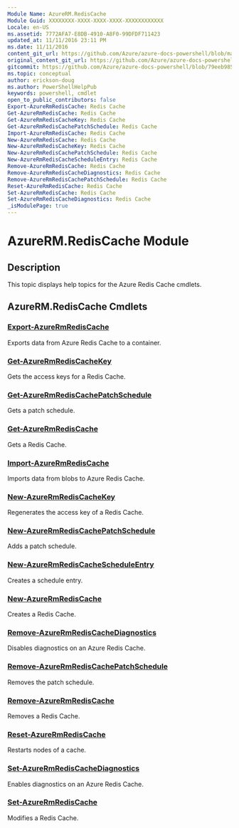 ```yaml
---
Module Name: AzureRM.RedisCache
Module Guid: XXXXXXXX-XXXX-XXXX-XXXX-XXXXXXXXXXXX
Locale: en-US
ms.assetid: 7772AFA7-E8DB-4910-A8F0-99DFDF711423
updated_at: 11/11/2016 23:11 PM
ms.date: 11/11/2016
content_git_url: https://github.com/Azure/azure-docs-powershell/blob/master/azureps-cmdlets-docs/ResourceManager/AzureRM.RedisCache/v2.1.0/AzureRM.RedisCache.md
original_content_git_url: https://github.com/Azure/azure-docs-powershell/blob/master/azureps-cmdlets-docs/ResourceManager/AzureRM.RedisCache/v2.1.0/AzureRM.RedisCache.md
gitcommit: https://github.com/Azure/azure-docs-powershell/blob/79eeb985ea480979357fb4695832a0c3d29a48bf
ms.topic: conceptual
author: erickson-doug
ms.author: PowerShellHelpPub
keywords: powershell, cmdlet
open_to_public_contributors: false
Export-AzureRmRedisCache: Redis Cache
Get-AzureRmRedisCache: Redis Cache
Get-AzureRmRedisCacheKey: Redis Cache
Get-AzureRmRedisCachePatchSchedule: Redis Cache
Import-AzureRmRedisCache: Redis Cache
New-AzureRmRedisCache: Redis Cache
New-AzureRmRedisCacheKey: Redis Cache
New-AzureRmRedisCachePatchSchedule: Redis Cache
New-AzureRmRedisCacheScheduleEntry: Redis Cache
Remove-AzureRmRedisCache: Redis Cache
Remove-AzureRmRedisCacheDiagnostics: Redis Cache
Remove-AzureRmRedisCachePatchSchedule: Redis Cache
Reset-AzureRmRedisCache: Redis Cache
Set-AzureRmRedisCache: Redis Cache
Set-AzureRmRedisCacheDiagnostics: Redis Cache
_isModulePage: true
---
```


# AzureRM.RedisCache Module
## Description
This topic displays help topics for the Azure Redis Cache cmdlets. 

## AzureRM.RedisCache Cmdlets
### [Export-AzureRmRedisCache](./Export-AzureRmRedisCache.md)
Exports data from Azure Redis Cache to a container.


### [Get-AzureRmRedisCacheKey](./Get-AzureRmRedisCacheKey.md)
Gets the access keys for a Redis Cache.


### [Get-AzureRmRedisCachePatchSchedule](./Get-AzureRmRedisCachePatchSchedule.md)
Gets a patch schedule.


### [Get-AzureRmRedisCache](./Get-AzureRmRedisCache.md)
Gets a Redis Cache.


### [Import-AzureRmRedisCache](./Import-AzureRmRedisCache.md)
Imports data from blobs to Azure Redis Cache.


### [New-AzureRmRedisCacheKey](./New-AzureRmRedisCacheKey.md)
Regenerates the access key of a Redis Cache.


### [New-AzureRmRedisCachePatchSchedule](./New-AzureRmRedisCachePatchSchedule.md)
Adds a patch schedule.


### [New-AzureRmRedisCacheScheduleEntry](./New-AzureRmRedisCacheScheduleEntry.md)
Creates a schedule entry.


### [New-AzureRmRedisCache](./New-AzureRmRedisCache.md)
Creates a Redis Cache.


### [Remove-AzureRmRedisCacheDiagnostics](./Remove-AzureRmRedisCacheDiagnostics.md)
Disables diagnostics on an Azure Redis Cache.


### [Remove-AzureRmRedisCachePatchSchedule](./Remove-AzureRmRedisCachePatchSchedule.md)
Removes the patch schedule.


### [Remove-AzureRmRedisCache](./Remove-AzureRmRedisCache.md)
Removes a Redis Cache.


### [Reset-AzureRmRedisCache](./Reset-AzureRmRedisCache.md)
Restarts nodes of a cache.


### [Set-AzureRmRedisCacheDiagnostics](./Set-AzureRmRedisCacheDiagnostics.md)
Enables diagnostics on an Azure Redis Cache.


### [Set-AzureRmRedisCache](./Set-AzureRmRedisCache.md)
Modifies a Redis Cache.



